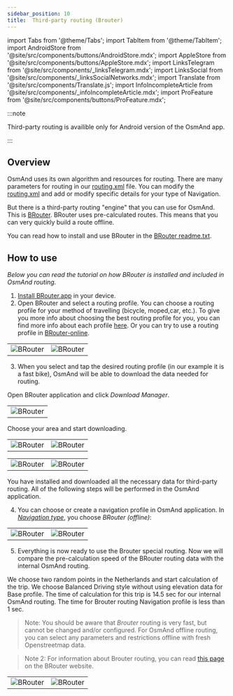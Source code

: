 ```yaml
---
sidebar_position: 10
title:  Third-party routing (Brouter)
---
```


import Tabs from '@theme/Tabs';
import TabItem from '@theme/TabItem';
import AndroidStore from '@site/src/components/buttons/AndroidStore.mdx';
import AppleStore from '@site/src/components/buttons/AppleStore.mdx';
import LinksTelegram from '@site/src/components/_linksTelegram.mdx';
import LinksSocial from '@site/src/components/_linksSocialNetworks.mdx';
import Translate from '@site/src/components/Translate.js';
import InfoIncompleteArticle from '@site/src/components/_infoIncompleteArticle.mdx';
import ProFeature from '@site/src/components/buttons/ProFeature.mdx';


<InfoIncompleteArticle/>

:::note

Third-party routing is availible only for Android version of the OsmAnd app.

:::

## Overview

OsmAnd uses its own algorithm and resources for routing. There are many parameters for routing in our [routing.xml](https://github.com/osmandapp/OsmAnd-resources/blob/master/routing/routing) file. You can modify the [routing.xml](https://github.com/osmandapp/OsmAnd-resources/blob/master/routing/routing) and add or modify specific details for your type of Navigation.

But there is a third-party routing "engine" that you can use for OsmAnd. This is [BRouter](http://brouter.de/). BRouter uses pre-calculated routes. This means that you can very quickly build a route offline.

You can read how to install and use BRouter in the [BRouter readme.txt](http://brouter.de/brouter/readme.txt).

## How to use

*Below you can read the tutorial on how BRouter is installed and included in OsmAnd routing.*

1. [Install BRouter.app](https://play.google.com/store/apps/details?id=btools.routingapp) in your device.
2. Open BRouter and select a routing profile. You can choose a routing profile for your method of travelling (bicycle, moped,car, etc.). To give you more info about choosing the best routing profile for you, you can find more info about each profile  [here](http://brouter.de/brouter/profiles2/). Or you can try to use a routing profile in [BRouter-online](http://brouter.de/brouter-web/).


<table class="blogimage">
    <tr>
        <td><img src={require('@site/static/img/navigation/third/prof18.jpg').default} alt="BRouter"/></td>
        <td><img src={require('@site/static/img/navigation/third/prof18a.jpg').default} alt="BRouter"/></td>
    </tr>
</table> 

3. When you select and tap the desired routing profile (in our example it is a fast bike), OsmAnd will be able to download the data needed for routing.
   
Open BRouter application and click _Download Manager_.

<table class="blogimage">
    <tr>
        <td><img src={require('@site/static/img/navigation/third/prof19.jpg').default} alt="BRouter"/></td>
    </tr>
</table> 

Choose your area and start downloading.

<table class="blogimage">
    <tr>
        <td><img src={require('@site/static/img/navigation/third/prof19a.jpg').default} alt="BRouter"/></td>
        <td><img src={require('@site/static/img/navigation/third/prof19b.jpg').default} alt="BRouter"/></td>
    </tr>
</table> 

<table class="blogimage">
    <tr>
        <td><img src={require('@site/static/img/navigation/third/prof19c.jpg').default} alt="BRouter"/></td>
        <td><img src={require('@site/static/img/navigation/third/prof19d.jpg').default} alt="BRouter"/></td>
    </tr>
</table> 

You have installed and downloaded all the necessary data for third-party routing. All of the following steps will be performed in the OsmAnd application.  

4. You can choose or create a navigation profile in OsmAnd application. In *[Navigation type](../../personal/profiles.md#navigation-settings)*, you choose _BRouter (offline)_: *<Translate android="true" ids="shared_string_menu,configure_profile,navigation_profile,nav_type_hint,shared_string_external,routing_profile_broutrer"/>*


<table class="blogimage">
    <tr>
        <td><img src={require('@site/static/img/navigation/third/prof20.jpg').default} alt="BRouter"/></td>
        <td><img src={require('@site/static/img/navigation/third/prof20a.jpg').default} alt="BRouter"/></td>
    </tr>
</table> 

5. Everything is now ready to use the Brouter special routing. Now we will compare the pre-calculation speed of the BRouter routing data with the internal OsmAnd routing.
   
We choose two random points in the Netherlands and start calculation of the trip. We choose Balanced Driving style without using elevation data for Base profile. The time of calculation for this trip is 14.5 sec for our internal OsmAnd routing. The time for Brouter routing Navigation profile is less than 1 sec.

> Note: You should be aware that *Brouter* routing is very fast, but cannot be changed and/or configured. For OsmAnd offline routing, you can select any parameters and restrictions offline with fresh Openstreetmap data.

> Note 2: For information about Brouter routing, you can read [this page](http://www.brouter.de/brouter/algorithm.html) on the BRouter website.  

<table class="blogimage">
    <tr>
        <td><img src={require('@site/static/img/navigation/third/prof21.jpg').default} alt="BRouter"/></td>
        <td><img src={require('@site/static/img/navigation/third/prof21a.jpg').default} alt="BRouter"/></td>
    </tr>
</table> 
